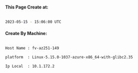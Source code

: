 
   
#### This Page Create at:

```bash

2023-05-15 - 15:06:00 UTC

```

#### Create By Machine:

```bash

Host Name : fv-az251-149

platform  : Linux-5.15.0-1037-azure-x86_64-with-glibc2.35

Ip Local  : 10.1.172.2

```

